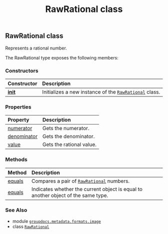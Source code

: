 ﻿---
title: RawRational class
second_title: GroupDocs.Metadata for Python via .NET API References
description: 
type: docs
url: /python-net/groupdocs.metadata.formats.image/rawrational/
is_root: false
weight: 270
---

## RawRational class

Represents a rational number.



The RawRational type exposes the following members:

### Constructors
| Constructor | Description |
| :- | :- |
| [__init__](/metadata/python-net/groupdocs.metadata.formats.image/rawrational/__init__/#int-int) | Initializes a new instance of the [`RawRational`](/metadata/python-net/groupdocs.metadata.formats.image/rawrational) class. |


### Properties
| Property | Description |
| :- | :- |
| [numerator](/metadata/python-net/groupdocs.metadata.formats.image/rawrational/numerator) | Gets the numerator. |
| [denominator](/metadata/python-net/groupdocs.metadata.formats.image/rawrational/denominator) | Gets the denominator. |
| [value](/metadata/python-net/groupdocs.metadata.formats.image/rawrational/value) | Gets the rational value. |


### Methods
| Method | Description |
| :- | :- |
| [equals](/metadata/python-net/groupdocs.metadata.formats.image/rawrational/equals/#groupdocs.metadata.formats.image.RawRational-groupdocs.metadata.formats.image.RawRational) | Compares a pair of [`RawRational`](/metadata/python-net/groupdocs.metadata.formats.image/rawrational) numbers. |
| [equals](/metadata/python-net/groupdocs.metadata.formats.image/rawrational/equals/#groupdocs.metadata.formats.image.RawRational) | Indicates whether the current object is equal to another object of the same type. |



### See Also
* module [`groupdocs.metadata.formats.image`](..)
* class [`RawRational`](/metadata/python-net/groupdocs.metadata.formats.image/rawrational)
